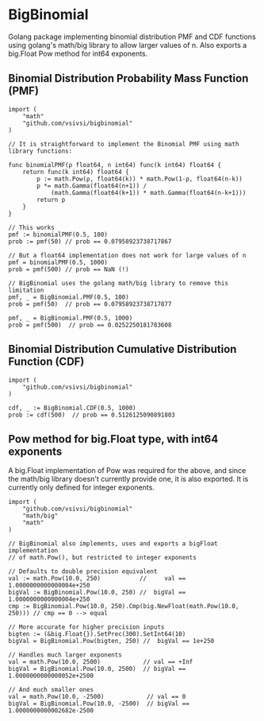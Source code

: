 # BigBinomial
Golang package implementing binomial distribution PMF and CDF functions using golang's math/big library to allow larger values of n. Also exports a big.Float Pow method for int64 exponents.

## Binomial Distribution Probability Mass Function (PMF)  

```golang
import (
	"math"
	"github.com/vsivsi/bigbinomial"
)

// It is straightforward to implement the Binomial PMF using math library functions:

func binomialPMF(ρ float64, n int64) func(k int64) float64 {
	return func(k int64) float64 {
		p := math.Pow(ρ, float64(k)) * math.Pow(1-ρ, float64(n-k))
		p *= math.Gamma(float64(n+1)) / 
			(math.Gamma(float64(k+1)) * math.Gamma(float64(n-k+1)))
		return p
	}
}

// This works
pmf := binomialPMF(0.5, 100)
prob := pmf(50) // prob == 0.07958923738717867

// But a float64 implementation does not work for large values of n
pmf = binomialPMF(0.5, 1000)
prob = pmf(500) // prob == NaN (!)

// BigBinomial uses the golang math/big library to remove this limitation
pmf, _ = BigBinomial.PMF(0.5, 100)
prob = pmf(50)  // prob == 0.07958923738717877

pmf, _ = BigBinomial.PMF(0.5, 1000)
prob = pmf(500)  // prob == 0.0252250181783608
```

## Binomial Distribution Cumulative Distribution Function (CDF)

```golang
import (
	"github.com/vsivsi/bigbinomial"
)

cdf, _ := BigBinomial.CDF(0.5, 1000)
prob := cdf(500)  // prob == 0.5126125090891803
```

## Pow method for big.Float type, with int64 exponents

A big.Float implementation of Pow was required for the above, and since the math/big library doesn't currently provide one, it is also exported. It is currently only defined for integer exponents.

```golang
import (
	"github.com/vsivsi/bigbinomial"
	"math/big"
	"math"
)

// BigBinomial also implements, uses and exports a bigFloat implementation
// of math.Pow(), but restricted to integer exponents

// Defaults to double precision equivalent
val := math.Pow(10.0, 250)           //     val == 1.0000000000000004e+250
bigVal := BigBinomial.Pow(10.0, 250) //  bigVal == 1.0000000000000004e+250
cmp := BigBinomial.Pow(10.0, 250).Cmp(big.NewFloat(math.Pow(10.0, 250))) // cmp == 0 --> equal

// More accurate for higher precision inputs
bigten := (&big.Float{}).SetPrec(300).SetInt64(10)
bigVal = BigBinomial.Pow(bigten, 250) //  bigVal == 1e+250

// Handles much larger exponents
val = math.Pow(10.0, 2500)            // val == +Inf
bigVal = BigBinomial.Pow(10.0, 2500)  // bigVal == 1.0000000000000052e+2500

// And much smaller ones
val = math.Pow(10.0, -2500)            // val == 0
bigVal = BigBinomial.Pow(10.0, -2500)  // bigVal == 1.0000000000002682e-2500
```
